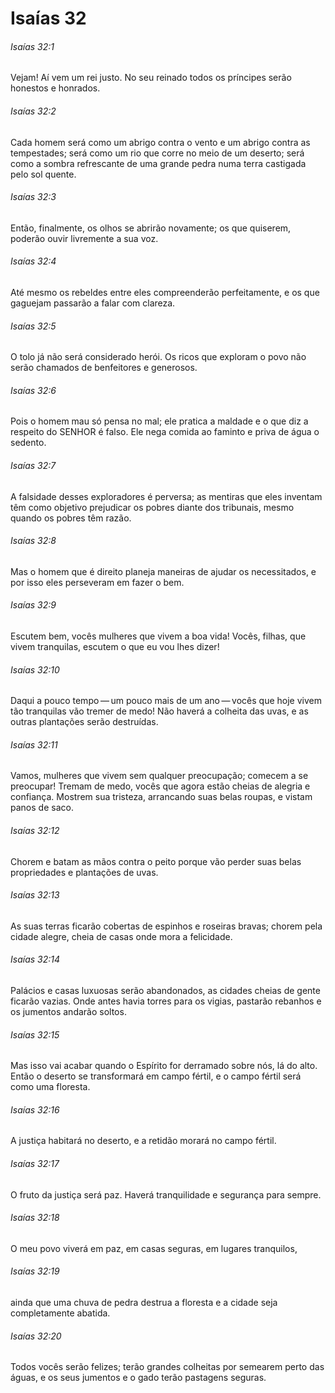 # Isaías 32

###### Isaías 32:1

Vejam! Aí vem um rei justo. No seu reinado todos os príncipes serão honestos e honrados.

###### Isaías 32:2

Cada homem será como um abrigo contra o vento e um abrigo contra as tempestades; será como um rio que corre no meio de um deserto; será como a sombra refrescante de uma grande pedra numa terra castigada pelo sol quente.

###### Isaías 32:3

Então, finalmente, os olhos se abrirão novamente; os que quiserem, poderão ouvir livremente a sua voz.

###### Isaías 32:4

Até mesmo os rebeldes entre eles compreenderão perfeitamente, e os que gaguejam passarão a falar com clareza.

###### Isaías 32:5

O tolo já não será considerado herói. Os ricos que exploram o povo não serão chamados de benfeitores e generosos.

###### Isaías 32:6

Pois o homem mau só pensa no mal; ele pratica a maldade e o que diz a respeito do SENHOR é falso. Ele nega comida ao faminto e priva de água o sedento.

###### Isaías 32:7

A falsidade desses exploradores é perversa; as mentiras que eles inventam têm como objetivo prejudicar os pobres diante dos tribunais, mesmo quando os pobres têm razão.

###### Isaías 32:8

Mas o homem que é direito planeja maneiras de ajudar os necessitados, e por isso eles perseveram em fazer o bem.

###### Isaías 32:9

Escutem bem, vocês mulheres que vivem a boa vida! Vocês, filhas, que vivem tranquilas, escutem o que eu vou lhes dizer!

###### Isaías 32:10

Daqui a pouco tempo — um pouco mais de um ano — vocês que hoje vivem tão tranquilas vão tremer de medo! Não haverá a colheita das uvas, e as outras plantações serão destruídas.

###### Isaías 32:11

Vamos, mulheres que vivem sem qualquer preocupação; comecem a se preocupar! Tremam de medo, vocês que agora estão cheias de alegria e confiança. Mostrem sua tristeza, arrancando suas belas roupas, e vistam panos de saco.

###### Isaías 32:12

Chorem e batam as mãos contra o peito porque vão perder suas belas propriedades e plantações de uvas.

###### Isaías 32:13

As suas terras ficarão cobertas de espinhos e roseiras bravas; chorem pela cidade alegre, cheia de casas onde mora a felicidade.

###### Isaías 32:14

Palácios e casas luxuosas serão abandonados, as cidades cheias de gente ficarão vazias. Onde antes havia torres para os vigias, pastarão rebanhos e os jumentos andarão soltos.

###### Isaías 32:15

Mas isso vai acabar quando o Espírito for derramado sobre nós, lá do alto. Então o deserto se transformará em campo fértil, e o campo fértil será como uma floresta.

###### Isaías 32:16

A justiça habitará no deserto, e a retidão morará no campo fértil.

###### Isaías 32:17

O fruto da justiça será paz. Haverá tranquilidade e segurança para sempre.

###### Isaías 32:18

O meu povo viverá em paz, em casas seguras, em lugares tranquilos,

###### Isaías 32:19

ainda que uma chuva de pedra destrua a floresta e a cidade seja completamente abatida.

###### Isaías 32:20

Todos vocês serão felizes; terão grandes colheitas por semearem perto das águas, e os seus jumentos e o gado terão pastagens seguras.

